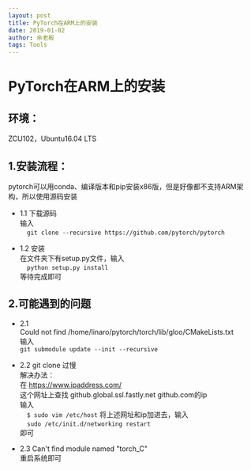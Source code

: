 ```yaml
---
layout: post
title: PyTorch在ARM上的安装
date: 2019-01-02
author: 余老板
tags: Tools
---
```


# PyTorch在ARM上的安装

## 环境：  
ZCU102，Ubuntu16.04 LTS  

## 1.安装流程：  
pytorch可以用conda、编译版本和pip安装x86版，但是好像都不支持ARM架构，所以使用源码安装
* 1.1 下载源码  
输入  
&emsp;```git clone --recursive https://github.com/pytorch/pytorch```  

* 1.2 安装  
在文件夹下有setup.py文件，输入  
&emsp;```python setup.py install```  
等待完成即可

## 2.可能遇到的问题   

* 2.1  
	Could not find /home/linaro/pytorch/torch/lib/gloo/CMakeLists.txt  
输入  
```git submodule update --init --recursive```  

* 2.2  git clone 过慢  
解决办法：  
在 https://www.ipaddress.com/  
这个网址上查找  github.global.ssl.fastly.net github.com的ip  
输入  
&emsp;```$ sudo vim /etc/host```
将上述网址和ip加进去，输入  
&emsp;```sudo /etc/init.d/networking restart```  
即可 

* 2.3  Can't find module named "torch_C"  
重启系统即可